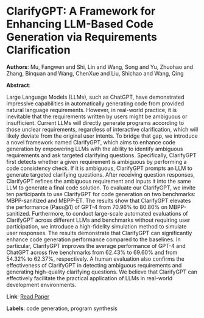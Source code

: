 # ClarifyGPT: A Framework for Enhancing LLM-Based Code Generation via Requirements Clarification

**Authors**: Mu, Fangwen and Shi, Lin and Wang, Song and Yu, Zhuohao and Zhang, Binquan and Wang, ChenXue and Liu, Shichao and Wang, Qing

**Abstract**:

Large Language Models (LLMs), such as ChatGPT, have demonstrated impressive capabilities in automatically generating code from provided natural language requirements. However, in real-world practice, it is inevitable that the requirements written by users might be ambiguous or insufficient. Current LLMs will directly generate programs according to those unclear requirements, regardless of interactive clarification, which will likely deviate from the original user intents. To bridge that gap, we introduce a novel framework named ClarifyGPT, which aims to enhance code generation by empowering LLMs with the ability to identify ambiguous requirements and ask targeted clarifying questions. Specifically, ClarifyGPT first detects whether a given requirement is ambiguous by performing a code consistency check. If it is ambiguous, ClarifyGPT prompts an LLM to generate targeted clarifying questions. After receiving question responses, ClarifyGPT refines the ambiguous requirement and inputs it into the same LLM to generate a final code solution. To evaluate our ClarifyGPT, we invite ten participants to use ClarifyGPT for code generation on two benchmarks: MBPP-sanitized and MBPP-ET. The results show that ClarifyGPT elevates the performance (Pass@1) of GPT-4 from 70.96\% to 80.80\% on MBPP-sanitized. Furthermore, to conduct large-scale automated evaluations of ClarifyGPT across different LLMs and benchmarks without requiring user participation, we introduce a high-fidelity simulation method to simulate user responses. The results demonstrate that ClarifyGPT can significantly enhance code generation performance compared to the baselines. In particular, ClarifyGPT improves the average performance of GPT-4 and ChatGPT across five benchmarks from 62.43\% to 69.60\% and from 54.32\% to 62.37\%, respectively. A human evaluation also confirms the effectiveness of ClarifyGPT in detecting ambiguous requirements and generating high-quality clarifying questions. We believe that ClarifyGPT can effectively facilitate the practical application of LLMs in real-world development environments.

**Link**: [Read Paper](https://doi.org/10.1145/3660810)

**Labels**: code generation, program synthesis
